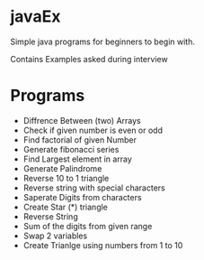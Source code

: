 # javaEx
Simple java programs for beginners to begin with.

Contains Examples asked during interview

# Programs
- Diffrence Between (two) Arrays
- Check if given number is even or odd
- Find factorial of given Number
- Generate fibonacci series
- Find Largest element in array
- Generate Palindrome
- Reverse 10 to 1 triangle
- Reverse string with special characters
- Saperate Digits from characters 
- Create Star (*) triangle
- Reverse String
- Sum of the digits from given range
- Swap 2 variables
- Create Trianlge using numbers from 1 to 10
